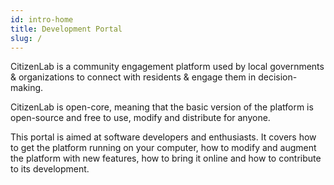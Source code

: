 ```yaml
---
id: intro-home
title: Development Portal
slug: /
---
```


CitizenLab is a community engagement platform used by local governments & organizations to connect with residents & engage them in decision-making.

CitizenLab is open-core, meaning that the basic version of the platform is open-source and free to use, modify and distribute for anyone.

This portal is aimed at software developers and enthusiasts. It covers how to get the platform running on your computer, how to modify and augment the platform with new features, how to bring it online and how to contribute to its development.
